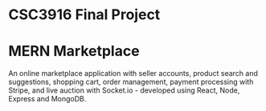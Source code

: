 # CSC3916 Final Project



# MERN Marketplace

An online marketplace application with seller accounts, product search and suggestions, shopping cart, order management, payment processing with Stripe, and live auction with Socket.io - developed using React, Node, Express and MongoDB.